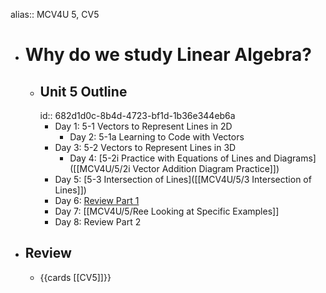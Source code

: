 alias:: MCV4U 5, CV5

- # Why do we study Linear Algebra?
	- ## Unit 5 Outline
	  id:: 682d1d0c-8b4d-4723-bf1d-1b36e344eb6a
		- Day 1:  5-1 Vectors to Represent Lines in 2D
			- Day 2:  5-1a Learning to Code with Vectors
		- Day 3:  5-2 Vectors to Represent Lines in 3D
			- Day 4: [5-2i Practice with Equations of Lines and Diagrams]([[MCV4U/5/2i Vector Addition Diagram Practice]])
		- Day 5: [5-3 Intersection of Lines]([[MCV4U/5/3 Intersection of Lines]])
		- Day 6: [Review Part 1]([[MCV4U/5/Re]])
		- Day 7: [[MCV4U/5/Ree Looking at Specific Examples]]
		- Day 8: Review Part 2
- ## Review
	- {{cards [[CV5]]}}